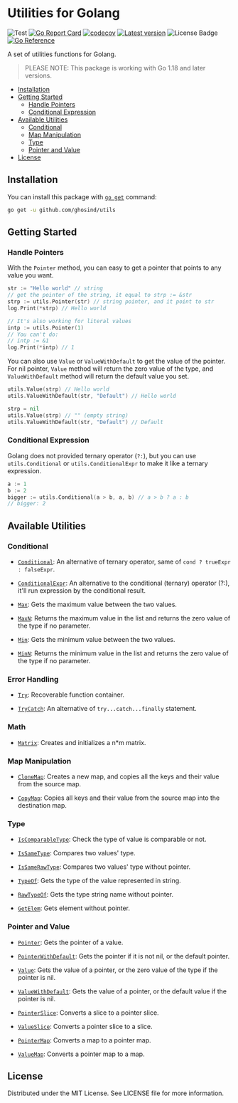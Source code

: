 # Utilities for Golang

![Test](https://github.com/ghosind/utils/workflows/utils/badge.svg)
[![Go Report Card](https://goreportcard.com/badge/github.com/ghosind/utils)](https://goreportcard.com/report/github.com/ghosind/utils)
[![codecov](https://codecov.io/gh/ghosind/utils/branch/main/graph/badge.svg)](https://codecov.io/gh/ghosind/utils)
[![Latest version](https://img.shields.io/github/v/release/ghosind/utils?include_prereleases)](https://github.com/ghosind/utils)
![License Badge](https://img.shields.io/github/license/ghosind/utils)
[![Go Reference](https://pkg.go.dev/badge/github.com/ghosind/utils.svg)](https://pkg.go.dev/github.com/ghosind/utils)

A set of utilities functions for Golang.

> PLEASE NOTE: This package is working with Go 1.18 and later versions.

- [Installation](#installation)
- [Getting Started](#getting-started)
  - [Handle Pointers](#handle-pointers)
  - [Conditional Expression](#conditional-expression)
- [Available Utilities](#available-utilities)
  - [Conditional](#conditional)
  - [Map Manipulation](#map-manipulation)
  - [Type](#type)
  - [Pointer and Value](#pointer-and-value)
- [License](#license)

## Installation

You can install this package with [`go get`](https://golang.org/cmd/go) command:

```sh
go get -u github.com/ghosind/utils
```

## Getting Started

### Handle Pointers

With the `Pointer` method, you can easy to get a pointer that points to any value you want.

```go
str := "Hello world" // string
// get the pointer of the string, it equal to strp := &str
strp := utils.Pointer(str) // string pointer, and it point to str
log.Print(*strp) // Hello world

// It's also working for literal values
intp := utils.Pointer(1)
// You can't do:
// intp := &1
log.Print(*intp) // 1
```

You can also use `Value` or `ValueWithDefault` to get the value of the pointer. For nil pointer, `Value` method will return the zero value of the type, and `ValueWithDefault` method will return the default value you set.

```go
utils.Value(strp) // Hello world
utils.ValueWithDefault(str, "Default") // Hello world

strp = nil
utils.Value(strp) // "" (empty string)
utils.ValueWithDefault(str, "Default") // Default
```

### Conditional Expression

Golang does not provided ternary operator (`?:`), but you can use `utils.Conditional` or `utils.ConditionalExpr` to make it like a ternary expression.

```go
a := 1
b := 2
bigger := utils.Conditional(a > b, a, b) // a > b ? a : b
// bigger: 2
```

## Available Utilities

### Conditional

- [`Conditional`](https://pkg.go.dev/github.com/ghosind/utils#Conditional): An alternative of ternary operator, same of `cond ? trueExpr : falseExpr`.

- [`ConditionalExpr`](https://pkg.go.dev/github.com/ghosind/utils#ConditionalExpr): An alternative to the conditional (ternary) operator (?:), it'll run expression by the conditional result.

- [`Max`](https://pkg.go.dev/github.com/ghosind/utils#Max): Gets the maximum value between the two values.

- [`MaxN`](https://pkg.go.dev/github.com/ghosind/utils#MaxN): Returns the maximum value in the list and returns the zero value of the type if no parameter.

- [`Min`](https://pkg.go.dev/github.com/ghosind/utils#Min): Gets the minimum value between the two values.

- [`MinN`](https://pkg.go.dev/github.com/ghosind/utils#MinN): Returns the minimum value in the list and returns the zero value of the type if no parameter.

### Error Handling

- [`Try`](https://pkg.go.dev/github.com/ghosind/utils#Try): Recoverable function container.

- [`TryCatch`](https://pkg.go.dev/github.com/ghosind/utils#TryCatch): An alternative of `try...catch...finally` statement.

### Math

- [`Matrix`](https://pkg.go.dev/github.com/ghosind/utils#Matrix): Creates and initializes a n*m matrix.

### Map Manipulation

- [`CloneMap`](https://pkg.go.dev/github.com/ghosind/utils#CloneMap): Creates a new map, and copies all the keys and their value from the source map.

- [`CopyMap`](https://pkg.go.dev/github.com/ghosind/utils#CopyMap): Copies all keys and their value from the source map into the destination map.

### Type

- [`IsComparableType`](https://pkg.go.dev/github.com/ghosind/utils#IsComparableType): Check the type of value is comparable or not.

- [`IsSameType`](https://pkg.go.dev/github.com/ghosind/utils#IsSameType): Compares two values' type.

- [`IsSameRawType`](https://pkg.go.dev/github.com/ghosind/utils#IsSameRawType): Compares two values' type without pointer.

- [`TypeOf`](https://pkg.go.dev/github.com/ghosind/utils#TypeOf): Gets the type of the value represented in string.

- [`RawTypeOf`](https://pkg.go.dev/github.com/ghosind/utils#RawTypeOf): Gets the type string name without pointer.

- [`GetElem`](https://pkg.go.dev/github.com/ghosind/utils#GetElem): Gets element without pointer.

### Pointer and Value

- [`Pointer`](https://pkg.go.dev/github.com/ghosind/utils#Pointer): Gets the pointer of a value.

- [`PointerWithDefault`](https://pkg.go.dev/github.com/ghosind/utils#PointerWithDefault): Gets the pointer if it is not nil, or the default pointer.

- [`Value`](https://pkg.go.dev/github.com/ghosind/utils#Value): Gets the value of a pointer, or the zero value of the type if the pointer is nil.

- [`ValueWithDefault`](https://pkg.go.dev/github.com/ghosind/utils#ValueWithDefault): Gets the value of a pointer, or the default value if the pointer is nil.

- [`PointerSlice`](https://pkg.go.dev/github.com/ghosind/utils#PointerSlice): Converts a slice to a pointer slice.

- [`ValueSlice`](https://pkg.go.dev/github.com/ghosind/utils#ValueSlice): Converts a pointer slice to a slice.

- [`PointerMap`](https://pkg.go.dev/github.com/ghosind/utils#PointerMap): Converts a map to a pointer map.

- [`ValueMap`](https://pkg.go.dev/github.com/ghosind/utils#ValueMap): Converts a pointer map to a map.

## License

Distributed under the MIT License. See LICENSE file for more information.
